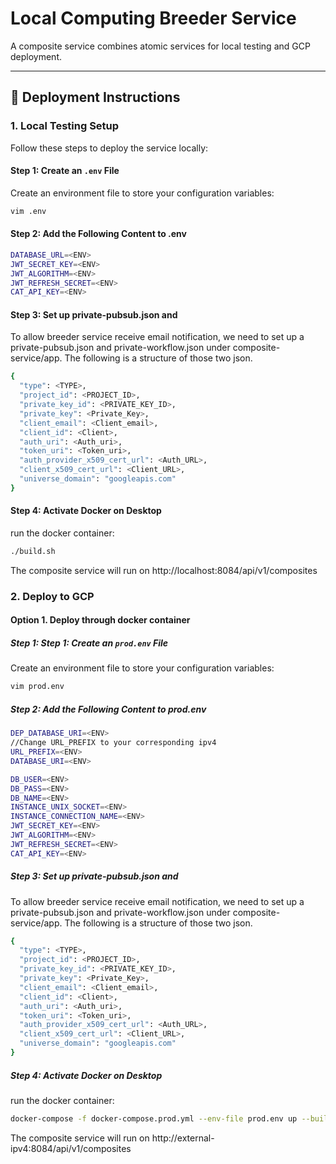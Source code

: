 # Local Computing Breeder Service

A composite service combines atomic services for local testing and GCP deployment.

---

## 🚀 Deployment Instructions

### 1. Local Testing Setup

Follow these steps to deploy the service locally:

#### Step 1: Create an `.env` File

Create an environment file to store your configuration variables:

```bash
vim .env
```

#### Step 2: Add the Following Content to .env

```bash
DATABASE_URL=<ENV>
JWT_SECRET_KEY=<ENV>
JWT_ALGORITHM=<ENV>
JWT_REFRESH_SECRET=<ENV>
CAT_API_KEY=<ENV>
```

#### Step 3: Set up private-pubsub.json and
To allow breeder service receive email notification, we need to set up a private-pubsub.json and private-workflow.json under composite-service/app. The following is a structure of those two json. 
```bash
{
  "type": <TYPE>,
  "project_id": <PROJECT_ID>,
  "private_key_id": <PRIVATE_KEY_ID>,
  "private_key": <Private_Key>,
  "client_email": <Client_email>,
  "client_id": <Client>,
  "auth_uri": <Auth_uri>,
  "token_uri": <Token_uri>,
  "auth_provider_x509_cert_url": <Auth_URL>,
  "client_x509_cert_url": <Client_URL>,
  "universe_domain": "googleapis.com"
}
```

#### Step 4: Activate Docker on Desktop

run the docker container:

```bash
./build.sh
```

The composite service will run on http://localhost:8084/api/v1/composites

### 2. Deploy to GCP

#### Option 1. Deploy through docker container

##### Step 1: Step 1: Create an `prod.env` File

Create an environment file to store your configuration variables:

```bash
vim prod.env
```

##### Step 2: Add the Following Content to prod.env

```bash
DEP_DATABASE_URI=<ENV>
//Change URL_PREFIX to your corresponding ipv4
URL_PREFIX=<ENV>
DATABASE_URI=<ENV>

DB_USER=<ENV>
DB_PASS=<ENV>
DB_NAME=<ENV>
INSTANCE_UNIX_SOCKET=<ENV>
INSTANCE_CONNECTION_NAME=<ENV>
JWT_SECRET_KEY=<ENV>
JWT_ALGORITHM=<ENV>
JWT_REFRESH_SECRET=<ENV>
CAT_API_KEY=<ENV>

```

##### Step 3: Set up private-pubsub.json and
To allow breeder service receive email notification, we need to set up a private-pubsub.json and private-workflow.json under composite-service/app. The following is a structure of those two json. 
```bash
{
  "type": <TYPE>,
  "project_id": <PROJECT_ID>,
  "private_key_id": <PRIVATE_KEY_ID>,
  "private_key": <Private_Key>,
  "client_email": <Client_email>,
  "client_id": <Client>,
  "auth_uri": <Auth_uri>,
  "token_uri": <Token_uri>,
  "auth_provider_x509_cert_url": <Auth_URL>,
  "client_x509_cert_url": <Client_URL>,
  "universe_domain": "googleapis.com"
}
```

##### Step 4: Activate Docker on Desktop

run the docker container:

```bash
docker-compose -f docker-compose.prod.yml --env-file prod.env up --build -d
```

The composite service will run on http://external-ipv4:8084/api/v1/composites

